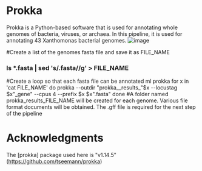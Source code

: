 # Prokka
Prokka is a Python-based software that is used for annotating whole genomes of bacteria, viruses, or archaea. In this pipeline, it is used for annotating 43 Xanthomonas bacterial genomes.
![image](https://github.com/RaquelH23/cankerproject/assets/139277746/74e0f92d-b900-4a52-80b3-35b197add339)

#Create a list of the genomes fasta file and save it as FILE_NAME
### ls *.fasta | sed 's/.fasta//g' > FILE_NAME

#Create a loop so that each fasta file can be annotated
ml prokka
for x in 'cat FILE_NAME'
do
prokka --outdir "prokka__results_"$x --locustag $x"_gene" --cpus 4 --prefix $x $x".fasta"
done
#A folder named prokka_results_FILE_NAME will be created for each genome. Various file format documents will be obtained. The .gff file is required for the next step of the pipeline

# Acknowledgments
The [prokka] package used here is "v1.14.5" (https://github.com/tseemann/prokka)
